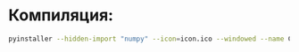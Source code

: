 # Компиляция:
```sh
pyinstaller --hidden-import "numpy" --icon=icon.ico --windowed --name Сверка_РВП gui.py
```